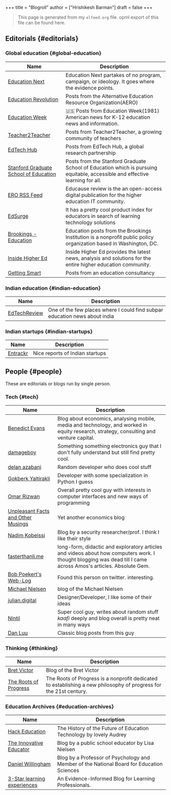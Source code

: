 +++
title = "Blogroll"
author = ["Hrishikesh Barman"]
draft = false
+++

<div class="book-hint info">

> This page is generated from my `elfeed.org` file. opml export of this file can be found here.
</div>

<div class="outline-1 smol-table">

## Editorials {#editorials}

<div class="outline-2 smol-table">

### Global education {#global-education}

| Name                                                                                              | Description                                                                                                                  |
|---------------------------------------------------------------------------------------------------|------------------------------------------------------------------------------------------------------------------------------|
| [Education Next](http://educationnext.org/feed/)                                                  | Education Next partakes of no program, campaign, or ideology. It goes where the evidence points.                             |
| [Education Revolution](http://www.educationrevolution.org/feed/)                                  | Posts from the Alternative Education Resource Organization(AERO)                                                             |
| [Education Week](http://feeds.feedburner.com/EducationWeekNewsAndInformationAboutEducationIssues) | 🇺🇸 Posts from Education Week(1981) American news for K-12 education news and information.                                    |
| [Teacher2Teacher](https://www.teacher2teacher.education/feed/)                                    | Posts from Teacher2Teacher, a growing community of teachers                                                                  |
| [EdTech Hub](https://edtechhub.org/feed/)                                                         | Posts from EdTech Hub, a global research partnership                                                                         |
| [Stanford Graduate School of Education](http://ed.stanford.edu/news/feed)                         | Posts from the Stanford Graduate School of Education which is pursuing equitable, accessible and effective learning for all. |
| [ERO RSS Feed](http://er.educause.edu/rss)                                                        | Educause review is the an open-access digital publication for the higher education IT community.                             |
| [EdSurge](https://www.edsurge.com/articles_rss.rss)                                               | It has a pretty cool product index for educators in search of learning technology solutions                                  |
| [Brookings - Education](http://webfeeds.brookings.edu/brookingsrss/topics/education?format=xml)   | Education posts from the Brookings Institution is a nonprofit public policy organization based in Washington, DC.            |
| [Inside Higher Ed](http://www.insidehighered.com/rss/feed/ihe)                                    | Inside Higher Ed provides the latest news, analysis and solutions for the entire higher education community.                 |
| [Getting Smart](http://gettingsmart.com/feed/)                                                    | Posts from an education consultancy                                                                                          |

</div>

<div class="outline-2 smol-table">

### Indian education {#indian-education}

| Name                                                         | Description                                                                |
|--------------------------------------------------------------|----------------------------------------------------------------------------|
| [EdTechReview](http://edtechreview.in/?format=feed&type=rss) | One of the few places where I could find subpar education news about india |

</div>

<div class="outline-2 smol-table">

### Indian startups {#indian-startups}

| Name                                   | Description                     |
|----------------------------------------|---------------------------------|
| [Entrackr](https://entrackr.com/feed/) | Nice reports of Indian startups |

</div>

</div>

<div class="outline-1 smol-table">

## People {#people}

These are editorials or blogs run by single person.

<div class="outline-2 smol-table">

### Tech {#tech}

| Name                                                                     | Description                                                                                                                                                     |
|--------------------------------------------------------------------------|-----------------------------------------------------------------------------------------------------------------------------------------------------------------|
| [Benedict Evans](http://ben-evans.com/benedictevans?format=rss)          | Blog about economics, analysing mobile, media and technology, and worked in equity research, strategy, consulting and venture capital.                          |
| [damageboy](https://bits.houmus.org/feed.xml)                            | Something something electronics guy that I don't fully understand but still find pretty cool.                                                                   |
| [delan azabani](https://www.azabani.com/feed/tag/home.xml)               | Random developer who does cool stuff                                                                                                                            |
| [Gokberk Yaltirakli](https://gkbrk.com/feed.xml)                         | Developer with some specialization in Python I guess                                                                                                            |
| [Omar Rizwan](https://rsnous.com/posts/index.xml)                        | Overall pretty cool guy with interests in computer interfaces and new ways of programming                                                                       |
| [Unpleasant Facts and Other Musings](http://unpleasantfacts.com/rss.xml) | Yet another economics blog                                                                                                                                      |
| [Nadim Kobeissi](https://nadim.computer/rss.xml)                         | Blog by a security researcher/prof. I think I like their style                                                                                                  |
| [fasterthanli.me](https://amos.me/index.xml)                             | long-form, didactic and exploratory articles and videos about how computers work. I thought blogging was dead till I came across Amos's articles. Absolute Gem. |
| [Bob Poekert's Web-Log](https://www.hella.cheap/feeds/all.atom.xml)      | Found this person on twitter. interesting.                                                                                                                      |
| [Michael Nielsen](http://feeds.feedburner.com/michaelnielsen/wmna)       | blog of the Michael Nielsen                                                                                                                                     |
| [julian.digital](http://www.julian.digital/feed)                         | Designer/Developer, I like some of their ideas                                                                                                                  |
| [Nintil](https://nintil.com/rss.xml)                                     | Super cool guy, writes about random stuff _kaafi_ deeply and blog overall is pretty neat in many ways                                                           |
| [Dan Luu](https://danluu.com/atom.xml)                                   | Classic blog posts from this guy                                                                                                                                |

</div>

<div class="outline-2 smol-table">

### Thinking {#thinking}

| Name                                                          | Description                                                                                                       |
|---------------------------------------------------------------|-------------------------------------------------------------------------------------------------------------------|
| [Bret Victor](http://worrydream.com/feed.xml)                 | Blog of the Bret Victor                                                                                           |
| [The Roots of Progress](https://rootsofprogress.org/feed.xml) | The Roots of Progress is a nonprofit dedicated to establishing a new philosophy of progress for the 21st century. |

</div>

<div class="outline-2 smol-table">

### Education Archives {#education-archives}

| Name                                                                                     | Description                                                                               |
|------------------------------------------------------------------------------------------|-------------------------------------------------------------------------------------------|
| [Hack Education](http://feeds.feedburner.com/hackeducation)                              | The History of the Future of Education Technology by lovely Audrey                        |
| [The Innovative Educator](http://theinnovativeeducator.blogspot.com/feeds/posts/default) | Blog by a public school educator by Lisa Nielsen                                          |
| [Daniel Willingham](http://www.danielwillingham.com/1/feed)                              | Blog by a Professor of Psychology and Member of the National Board for Education Sciences |
| [3-Star learning experiences](https://3starlearningexperiences.wordpress.com/feed/)      | An Evidence-Informed Blog for Learning Professionals.                                     |

</div>

</div>

